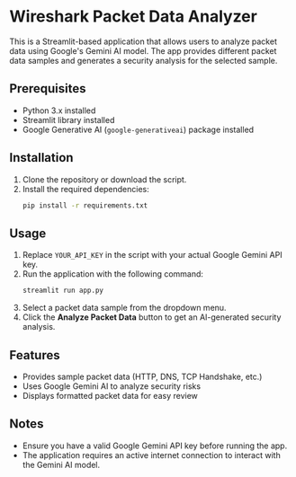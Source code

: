 # Wireshark Packet Data Analyzer

This is a Streamlit-based application that allows users to analyze packet data using Google's Gemini AI model. The app provides different packet data samples and generates a security analysis for the selected sample.

## Prerequisites

- Python 3.x installed
- Streamlit library installed
- Google Generative AI (`google-generativeai`) package installed

## Installation

1. Clone the repository or download the script.
2. Install the required dependencies:
   ```sh
   pip install -r requirements.txt
   ```

## Usage

1. Replace `YOUR_API_KEY` in the script with your actual Google Gemini API key.
2. Run the application with the following command:
   ```sh
   streamlit run app.py
   ```
3. Select a packet data sample from the dropdown menu.
4. Click the **Analyze Packet Data** button to get an AI-generated security analysis.

## Features

- Provides sample packet data (HTTP, DNS, TCP Handshake, etc.)
- Uses Google Gemini AI to analyze security risks
- Displays formatted packet data for easy review

## Notes

- Ensure you have a valid Google Gemini API key before running the app.
- The application requires an active internet connection to interact with the Gemini AI model.


